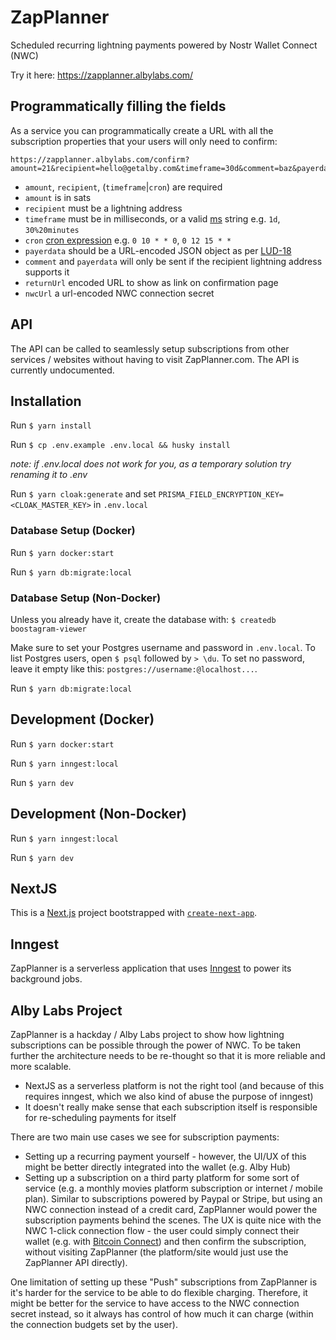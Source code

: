 # ZapPlanner

Scheduled recurring lightning payments powered by Nostr Wallet Connect (NWC)

Try it here: https://zapplanner.albylabs.com/

## Programmatically filling the fields

As a service you can programmatically create a URL with all the subscription properties that your users will only need to confirm:

```
https://zapplanner.albylabs.com/confirm?amount=21&recipient=hello@getalby.com&timeframe=30d&comment=baz&payerdata=%7B%22name%22%3A%22Bob%22%7D&returnUrl=https%3A%2F%2Fexample.com
```

- `amount`, `recipient`, (`timeframe`|`cron`) are required
- `amount` is in sats
- `recipient` must be a lightning address
- `timeframe` must be in milliseconds, or a valid [ms](https://www.npmjs.com/package/ms) string e.g. `1d`, `30%20minutes`
- `cron` [cron expression](https://crontab.guru/) e.g. `0 10 * * 0`, `0 12 15 * *`
- `payerdata` should be a URL-encoded JSON object as per [LUD-18](https://github.com/lnurl/luds/blob/luds/18.md)
- `comment` and `payerdata` will only be sent if the recipient lightning address supports it
- `returnUrl` encoded URL to show as link on confirmation page
- `nwcUrl` a url-encoded NWC connection secret

## API

The API can be called to seamlessly setup subscriptions from other services / websites without having to visit ZapPlanner.com. The API is currently undocumented.

## Installation

Run `$ yarn install`

Run `$ cp .env.example .env.local && husky install`

_note: if .env.local does not work for you, as a temporary solution try renaming it to .env_

Run `$ yarn cloak:generate` and set `PRISMA_FIELD_ENCRYPTION_KEY=<CLOAK_MASTER_KEY>` in `.env.local`

### Database Setup (Docker)

Run `$ yarn docker:start`

Run `$ yarn db:migrate:local`

### Database Setup (Non-Docker)

Unless you already have it, create the database with: `$ createdb boostagram-viewer`

Make sure to set your Postgres username and password in `.env.local`. To list Postgres users, open `$ psql` followed by `> \du`. To set no password, leave it empty like this: `postgres://username:@localhost...`.

Run `$ yarn db:migrate:local`

## Development (Docker)

Run `$ yarn docker:start`

Run `$ yarn inngest:local`

Run `$ yarn dev`

## Development (Non-Docker)

Run `$ yarn inngest:local`

Run `$ yarn dev`

## NextJS

This is a [Next.js](https://nextjs.org/) project bootstrapped with [`create-next-app`](https://github.com/vercel/next.js/tree/canary/packages/create-next-app).

## Inngest

ZapPlanner is a serverless application that uses [Inngest](https://www.inngest.com/) to power its background jobs.

## Alby Labs Project

ZapPlanner is a hackday / Alby Labs project to show how lightning subscriptions can be possible through the power of NWC. To be taken further the architecture needs to be re-thought so that it is more reliable and more scalable.

- NextJS as a serverless platform is not the right tool (and because of this requires inngest, which we also kind of abuse the purpose of inngest)
- It doesn't really make sense that each subscription itself is responsible for re-scheduling payments for itself

There are two main use cases we see for subscription payments:

- Setting up a recurring payment yourself - however, the UI/UX of this might be better directly integrated into the wallet (e.g. Alby Hub)
- Setting up a subscription on a third party platform for some sort of service (e.g. a monthly movies platform subscription or internet / mobile plan). Similar to subscriptions powered by Paypal or Stripe, but using an NWC connection instead of a credit card, ZapPlanner would power the subscription payments behind the scenes. The UX is quite nice with the NWC 1-click connection flow - the user could simply connect their wallet (e.g. with [Bitcoin Connect](https://github.com/getAlby/bitcoin-connect)) and then confirm the subscription, without visiting ZapPlanner (the platform/site would just use the ZapPlanner API directly).

One limitation of setting up these "Push" subscriptions from ZapPlanner is it's harder for the service to be able to do flexible charging. Therefore, it might be better for the service to have access to the NWC connection secret instead, so it always has control of how much it can charge (within the connection budgets set by the user).
